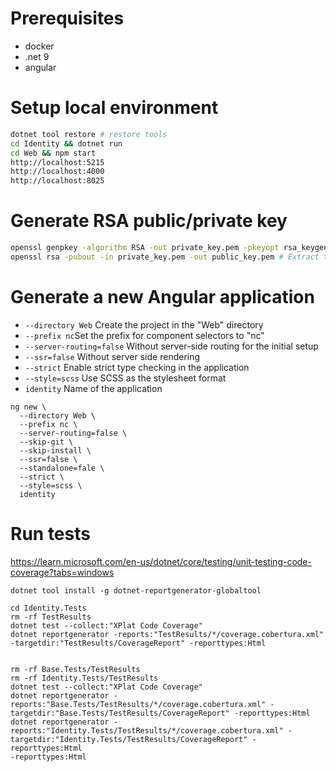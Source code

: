 # Prerequisites
- docker
- .net 9
- angular 

# Setup local environment
```sh
dotnet tool restore # restore tools
cd Identity && dotnet run
cd Web && npm start
http://localhost:5215
http://localhost:4000
http://localhost:8025
```

# Generate RSA public/private key
```sh
openssl genpkey -algorithm RSA -out private_key.pem -pkeyopt rsa_keygen_bits:2048 # Generate a Private Key
openssl rsa -pubout -in private_key.pem -out public_key.pem # Extract the Public Key
```

# Generate a new Angular application

- `--directory Web` Create the project in the "Web" directory
- `--prefix nc`Set the prefix for component selectors to "nc"
- `--server-routing=false` Without server-side routing for the initial setup
- `--ssr=false` Without server side rendering
- `--strict` Enable strict type checking in the application
- `--style=scss` Use SCSS as the stylesheet format
- `identity` Name of the application

```
ng new \
  --directory Web \
  --prefix nc \
  --server-routing=false \
  --skip-git \
  --skip-install \
  --ssr=false \
  --standalone=fale \
  --strict \
  --style=scss \
  identity
```

# Run tests

https://learn.microsoft.com/en-us/dotnet/core/testing/unit-testing-code-coverage?tabs=windows

`dotnet tool install -g dotnet-reportgenerator-globaltool`

```
cd Identity.Tests
rm -rf TestResults
dotnet test --collect:"XPlat Code Coverage"
dotnet reportgenerator -reports:"TestResults/*/coverage.cobertura.xml" -targetdir:"TestResults/CoverageReport" -reporttypes:Html


rm -rf Base.Tests/TestResults
rm -rf Identity.Tests/TestResults
dotnet test --collect:"XPlat Code Coverage"
dotnet reportgenerator -reports:"Base.Tests/TestResults/*/coverage.cobertura.xml" -targetdir:"Base.Tests/TestResults/CoverageReport" -reporttypes:Html
dotnet reportgenerator -reports:"Identity.Tests/TestResults/*/coverage.cobertura.xml" -targetdir:"Identity.Tests/TestResults/CoverageReport" -reporttypes:Html
-reporttypes:Html
```

